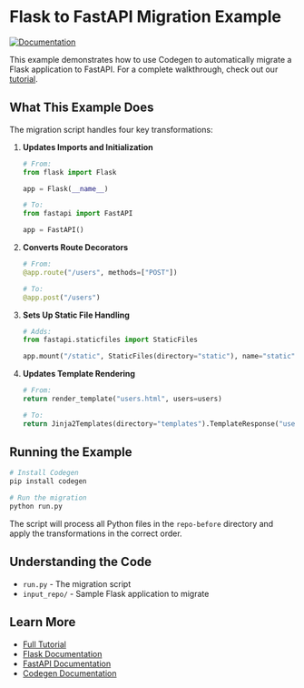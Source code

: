 # Flask to FastAPI Migration Example

[![Documentation](https://img.shields.io/badge/docs-graph-sitter.com-blue)](https://graph-sitter.com/tutorials/flask-to-fastapi)

This example demonstrates how to use Codegen to automatically migrate a Flask application to FastAPI. For a complete walkthrough, check out our [tutorial](https://graph-sitter.com/tutorials/flask-to-fastapi).

## What This Example Does

The migration script handles four key transformations:

1. **Updates Imports and Initialization**

   ```python
   # From:
   from flask import Flask

   app = Flask(__name__)

   # To:
   from fastapi import FastAPI

   app = FastAPI()
   ```

1. **Converts Route Decorators**

   ```python
   # From:
   @app.route("/users", methods=["POST"])

   # To:
   @app.post("/users")
   ```

1. **Sets Up Static File Handling**

   ```python
   # Adds:
   from fastapi.staticfiles import StaticFiles

   app.mount("/static", StaticFiles(directory="static"), name="static")
   ```

1. **Updates Template Rendering**

   ```python
   # From:
   return render_template("users.html", users=users)

   # To:
   return Jinja2Templates(directory="templates").TemplateResponse("users.html", context={"users": users}, request=request)
   ```

## Running the Example

```bash
# Install Codegen
pip install codegen

# Run the migration
python run.py
```

The script will process all Python files in the `repo-before` directory and apply the transformations in the correct order.

## Understanding the Code

- `run.py` - The migration script
- `input_repo/` - Sample Flask application to migrate

## Learn More

- [Full Tutorial](https://graph-sitter.com/tutorials/flask-to-fastapi)
- [Flask Documentation](https://flask.palletsprojects.com/)
- [FastAPI Documentation](https://fastapi.tiangolo.com/)
- [Codegen Documentation](https://graph-sitter.com)
